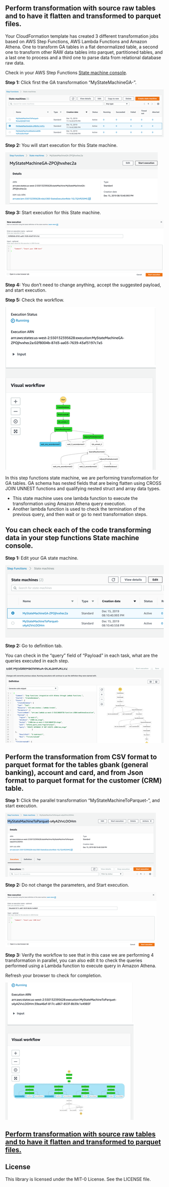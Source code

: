 ## Perform transformation with source raw tables and to have it flatten and transformed to parquet files.

Your CloudFormation template has created 3 different transformation jobs based on AWS Step Functions, AWS Lambda Functions and Amazon Athena.
One to transform GA tables in a flat denormalized table, a second one to transform other RAW data tables into parquet, partitioned tables, and a last one to process and a third one to parse data from relational database raw data.

Check in your AWS Step Functions [State machine console](https://us-west-2.console.aws.amazon.com/states/home?region=us-west-2#/statemachines).

**Step 1:** Click first the GA transformation “MyStateMachineGA-<hash>”.

![bp 0](pic-tr00.png)


**Step 2:** You will start execution for this State machine.

![bp 0](pic-tr01.png)

**Step 3:** Start execution for this State machine.

![bp 0](pic-tr02.png)


**Step 4:** You don’t need to change anything, accept the suggested payload, and start execution.

**Step 5:** Check the workflow.

![bp 0](pic-tr03.png)


In this step functions state machine, we are performing transformation for GA tables. GA schema has nested fields that are being flatten using CROSS JOIN UNNEST functions and qualifying nested struct and array data types.

*	This state machine uses one lambda function to execute the transformation using Amazon Athena query execution.
*	Another lambda function is used to check the termination of the previous query, and then wait or go to next transformation steps.


## You can check each of the code transforming data in your step functions State machine console.

**Step 1:** Edit your GA state machine.

![bp 0](pic-tr04.png)

**Step 2:** Go to definition tab.

You can check in the “query” field of “Payload” in each task, what are the queries executed in each step.

![bp 0](pic-tr05.png)

## Perform the transformation from CSV format to parquet format for the tables gbank (general banking), account and card, and from Json format to parquet format for the customer (CRM) table.

**Step 1:** Click the parallel transformation “MyStateMachineToParquet-<hash>”, and start execution.

![bp 0](pic-tr06.png)

**Step 2:** Do not change the parameters, and Start execution.

![bp 0](pic-tr07.png)


**Step 3:** Verify the workflow to see that in this case we are performing 4 transformation in parallel, you can also edit it to check the queries performed using a Lambda function to execute query in Amazon Athena.

Refresh your browser to check for completion.

![bp 0](pic-tr08.png)



## [Perform transformation with source raw tables and to have it flatten and transformed to parquet files.](../transformation/README.md)


## License

This library is licensed under the MIT-0 License. See the LICENSE file.
